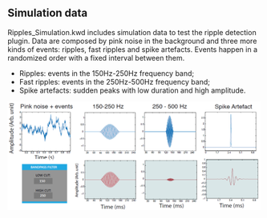 
## Simulation data
Ripples_Simulation.kwd includes simulation data to test the ripple detection plugin. Data are composed by pink noise in the background and three more kinds of events: ripples, fast ripples and spike artefacts. Events happen in a randomized order with a fixed interval between them. 
- Ripples: events in the 150Hz-250Hz frequency band;
- Fast ripples: events in the 250Hz-500Hz frequency band;
- Spike artefacts: sudden peaks with low duration and high amplitude.



![Image of SimulationData](simulationData.png)


